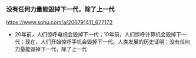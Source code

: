 ### 没有任何力量能毁掉下一代，除了上一代
https://www.sohu.com/a/206791411_677172
- 20年前，人们惊呼电视会毁掉下一代；10年前，人们惊呼计算机会毁掉下一代；现在，人们开始惊呼手机会毁掉下一代。人类发展的历史证明：没有任何力量能毁掉下一代，除了上一代